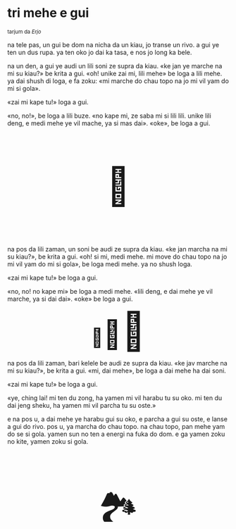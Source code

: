 # tri mehe e gui

<small>tarjum da _Erjo_</small>


na tele pas, un gui be dom na nicha da un kiau, jo transe un rivo.
a gui ye ten un dus rupa. ya ten oko jo dai ka tasa, e nos jo long ka bele.

na un den, a gui ye audi un lili soni ze supra da kiau.
«ke jan ye marche na mi su kiau?» be krita a gui.
«oh! unike zai mi, lili mehe» be loga a lili mehe.
ya dai shush di loga, e fa zoku:
«mi marche do chau topo na jo mi vil yam do mi si gola».

«zai mi kape tu!» loga a gui.

«no, no!», be loga a lili buze.
«no kape mi, ze saba mi si lili lili. unike lili deng, e medi mehe ye vil mache, ya si mas dai».
«oke», be loga a gui.

<p style="font-size:6em;text-align:center;">👺</p>

na pos da lili zaman, un soni be audi ze supra da kiau.
«ke jan marcha na mi su kiau?», be krita a gui.
«oh! si mi, medi mehe. mi move do chau topo na jo mi vil yam do mi si gola», be loga medi mehe.
ya no shush loga.

«zai mi kape tu!» be loga a gui.

«no, no! no kape mi» be loga a medi mehe.
«lili deng, e dai mehe ye vil marche, ya si dai dai».
«oke» be loga a gui.

<p style="text-align:center;"><span style="font-size:3em;">🐐</span><span style="font-size:4.5em;">🐐</span><span style="font-size:6em;">🐐</span></p>

na pos da lili zaman, bari kelele be audi ze supra da kiau.
«ke jav marche na mi su kiau?», be krita a gui.
«mi, dai mehe», be loga a dai mehe ha dai soni.

«zai mi kape tu!» be loga a gui.

«ye, ching lai! mi ten du zong, ha yamen mi vil harabu tu su oko.
mi ten du dai jeng sheku, ha yamen mi vil parcha tu su oste.»

e na pos u, a dai mehe ye harabu gui su oko, e parcha a gui su oste, e lanse a gui do rivo.
pos u, ya marcha do chau topo.
na chau topo, pan mehe yam do se si gola.
yamen sun no ten a energi na fuka do dom.
e ga yamen zoku no kite, yamen zoku si gola.

<p style="font-size:6em;text-align:center;">🏞️</p>
	
